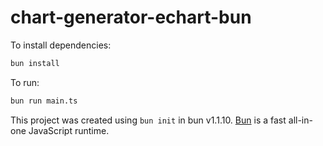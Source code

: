# chart-generator-echart-bun

To install dependencies:

```bash
bun install
```

To run:

```bash
bun run main.ts
```

This project was created using `bun init` in bun v1.1.10. [Bun](https://bun.sh) is a fast all-in-one JavaScript runtime.
